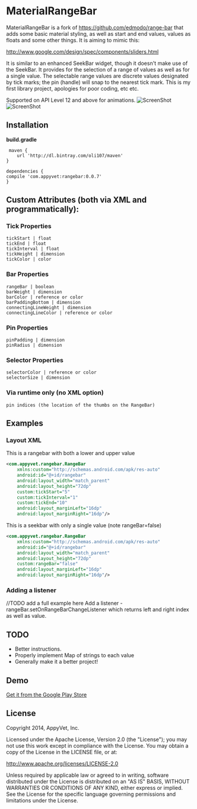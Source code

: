# MaterialRangeBar

MaterialRangeBar is a fork of https://github.com/edmodo/range-bar that adds some basic material styling, as well as start and end values, values as floats and some other things. It is aiming to mimic this:

http://www.google.com/design/spec/components/sliders.html

It is similar to an enhanced SeekBar widget, though it doesn't make use of the SeekBar. It provides for the selection of a range of values as well as for a single value. The selectable range values are discrete values designated by tick marks; the pin (handle) will snap to the nearest tick mark. This is my first library project, apologies for poor coding, etc etc.

Supported on API Level 12 and above for animations.
![ScreenShot](https://github.com/oli107/material-range-bar/blob/master/Screenshots/screenshot%20pin%20active.png)
![ScreenShot](https://github.com/oli107/material-range-bar/blob/master/Screenshots/screenshot.png)

## Installation

**build.gradle**

	 maven {
        url 'http://dl.bintray.com/oli107/maven'
    }

	dependencies {
    compile 'com.appyvet:rangebar:0.0.7'
	}


## Custom Attributes (both via XML and programmatically):

### Tick Properties
```
tickStart | float
tickEnd | float
tickInterval | float
tickHeight | dimension
tickColor | color
```

###  Bar Properties
```
rangeBar | boolean
barWeight | dimension
barColor | reference or color
barPaddingBottom | dimension
connectingLineWeight | dimension
connectingLineColor | reference or color
```

### Pin Properties
```
pinPadding | dimension
pinRadius | dimension
```

### Selector Properties
```
selectorColor | reference or color
selectorSize | dimension
```

### Via runtime only (no XML option)
```
pin indices (the location of the thumbs on the RangeBar)
```

## Examples

### Layout XML

This is a rangebar with both a lower and upper value
```xml
<com.appyvet.rangebar.RangeBar
	xmlns:custom="http://schemas.android.com/apk/res-auto"
	android:id="@+id/rangebar"
	android:layout_width="match_parent"
	android:layout_height="72dp"
	custom:tickStart="5"
	custom:tickInterval="1"
	custom:tickEnd="10"
	android:layout_marginLeft="16dp"
	android:layout_marginRight="16dp"/>
```

This is a seekbar with only a single value (note rangeBar=false)
```xml
<com.appyvet.rangebar.RangeBar
	xmlns:custom="http://schemas.android.com/apk/res-auto"
	android:id="@+id/rangebar"
	android:layout_width="match_parent"
	android:layout_height="72dp"
	custom:rangeBar="false"
	android:layout_marginLeft="16dp"
	android:layout_marginRight="16dp"/>
```

### Adding a listener
//TODO add a full example here
Add a listener - rangeBar.setOnRangeBarChangeListener which returns left and right index as well as value.


## TODO

- Better instructions.
- Properly implement Map of strings to each value
- Generally make it a better project!

## Demo

[Get it from the Google Play Store](https://play.google.com/store/apps/details?id=com.appyvet.rangebarsample)

## License

Copyright 2014, AppyVet, Inc. 

Licensed under the Apache License, Version 2.0 (the "License"); you may not use this work except in compliance with the License.
You may obtain a copy of the License in the LICENSE file, or at:

http://www.apache.org/licenses/LICENSE-2.0

Unless required by applicable law or agreed to in writing, software distributed under the License is distributed on an "AS IS" BASIS, WITHOUT WARRANTIES OR CONDITIONS OF ANY KIND, either express or implied. See the License for the specific language governing permissions and limitations under the License.
